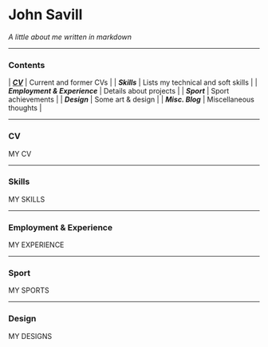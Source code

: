 
# John Savill 
*A little about me written in markdown*

***

### Contents

| [__*CV*__](https://john-savill.github.io/###CV) | Current and former CVs |
| __*Skills*__ | Lists my technical and soft skills |
| __*Employment & Experience*__ | Details about projects |
| __*Sport*__ | Sport achievements |
| __*Design*__ | Some art & design |
| __*Misc. Blog*__ | Miscellaneous thoughts |

***
### CV

MY CV

***
### Skills

MY SKILLS

***
### Employment & Experience

MY EXPERIENCE

***
### Sport

MY SPORTS

***
### Design

MY DESIGNS
